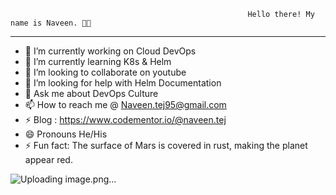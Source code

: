                                                          Hello there! My name is Naveen. 👋🤓
___________________________________________________________________________________________________________________________________________________________________________________

- 🔭 I’m currently working on Cloud DevOps
- 🌱 I’m currently learning K8s & Helm
- 👯 I’m looking to collaborate on youtube
- 🤔 I’m looking for help with Helm Documentation
- 💬 Ask me about DevOps Culture 
- 📫 How to reach me @ Naveen.tej95@gmail.com
- ⚡ Blog : https://www.codementor.io/@naveen.tej
- 😄 Pronouns He/His
- ⚡ Fun fact: The surface of Mars is covered in rust, making the planet appear red.


![Uploading image.png…]()

